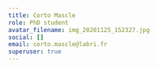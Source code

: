 ```yaml
---
title: Corto Mascle
role: PhD student
avatar_filename: img_20201125_152327.jpg
social: []
email: corto.mascle@labri.fr
superuser: true
---
```


